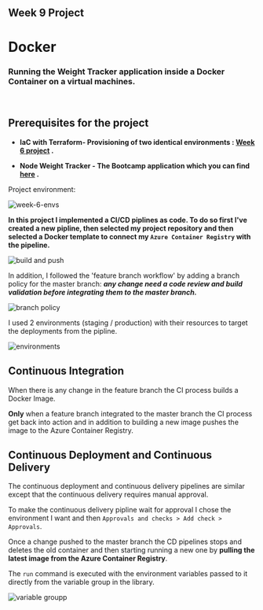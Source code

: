 ## Week 9 Project
# Docker

### Running the Weight Tracker application inside a Docker Container on a virtual machines.
</br>

## Prerequisites for the project

- __IaC with Terraform- Provisioning of two identical environments : [Week 6 project](https://github.com/Ilankulikov/Terraform-project-for-Ansible) .__


- __Node Weight Tracker - The Bootcamp application which you can find [here](https://github.com/Ilankulikov/bootcamp-app) .__


Project environment:

![week-6-envs]()

__In this project I implemented a CI/CD piplines as code.
To do so first I've created a new pipline, then selected my project repository and then selected a Docker template to connect my `Azure Container Registry` with the pipeline.__

![build and push]()

In addition, I followed the 'feature branch workflow' by adding a branch policy for the master branch: __*any change need a code review and build validation before integrating them to the master branch.*__

![branch policy]()

I used 2 environments (staging / production) with their resources to target the deployments from the pipline.

![environments]()

## Continuous Integration

When there is any change in the feature branch the CI process builds a Docker Image.

__Only__ when a feature branch integrated to the master branch the CI process get back into action and in addition to building a new image pushes the image to the Azure Container Registry.


## Continuous Deployment and Continuous Delivery

The continuous deployment and continuous delivery pipelines are similar except that the continuous delivery requires manual approval.

To make the continuous delivery pipline wait for approval I chose the environment I want and then `Approvals and checks > Add check > Approvals`.

Once a change pushed to the master branch the CD pipelines stops and deletes the old container and then starting running a new one by __pulling the latest image from the Azure Container Registry__.

The `run` command is executed with the environment variables passed to it directly from the variable group in the library.

![variable groupp]()
